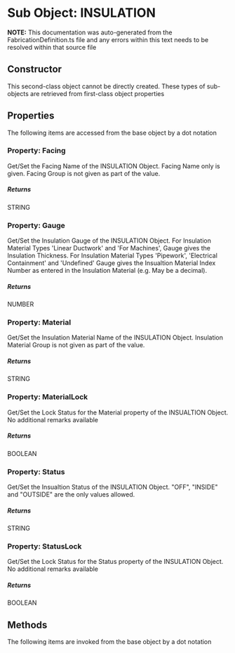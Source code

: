 # Sub Object: INSULATION
**NOTE:** This documentation was auto-generated from the FabricationDefinition.ts file and any errors within this text needs to be resolved within that source file
## Constructor
This second-class object cannot be directly created. These types of sub-objects are retrieved from first-class object properties
## Properties
The following items are accessed from the base object by a dot notation
### Property: Facing
Get/Set the Facing Name of the INSULATION Object.
Facing Name only is given. Facing Group is not given as part of the value.
##### Returns
STRING
### Property: Gauge
Get/Set the Insulation Gauge of the INSULATION Object.
For Insulation Material Types 'Linear Ductwork' and 'For Machines', Gauge gives the Insulation Thickness.
For Insulation Material Types 'Pipework', 'Electrical Containment' and 'Undefined' Gauge gives the Insualtion Material
Index Number as entered in the Insulation Material (e.g. May be a decimal).
##### Returns
NUMBER
### Property: Material
Get/Set the Insulation Material Name of the INSULATION Object.
Insulation Material Group is not given as part of the value.
##### Returns
STRING
### Property: MaterialLock
Get/Set the Lock Status for the Material property of the INSUALTION Object.
No additional remarks available
##### Returns
BOOLEAN
### Property: Status
Get/Set the Insualtion Status of the INSULATION Object.
"OFF", "INSIDE" and "OUTSIDE" are the only values allowed.
##### Returns
STRING
### Property: StatusLock
Get/Set the Lock Status for the Status property of the INSULATION Object.
No additional remarks available
##### Returns
BOOLEAN
## Methods
The following items are invoked from the base object by a dot notation
